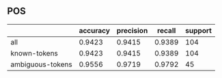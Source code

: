 
## POS

|                  | accuracy | precision | recall | support |
|------------------|----------|-----------|--------|---------|
| all              | 0.9423   | 0.9415    | 0.9389 | 104     |
| known-tokens     | 0.9423   | 0.9415    | 0.9389 | 104     |
| ambiguous-tokens | 0.9556   | 0.9719    | 0.9792 | 45      |

